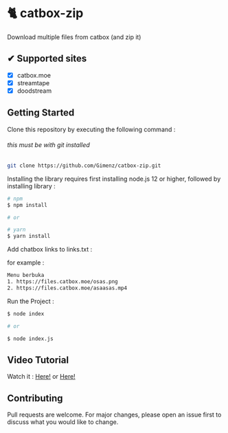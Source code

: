 # 🐈 catbox-zip
Download multiple files from catbox (and zip it)

## ✔ Supported sites 
- [x] catbox.moe
- [x] streamtape
- [x] doodstream

## Getting Started

Clone this repository by executing the following command :

###### this must be with git installed

```bash
git clone https://github.com/Gimenz/catbox-zip.git
```

Installing the library requires first installing node.js 12 or higher, followed by installing library :

```bash
# npm
$ npm install

# or

# yarn
$ yarn install
```

Add chatbox links to links.txt :

for example :

```txt
Menu berbuka
1. https://files.catbox.moe/osas.png 
2. https://files.catbox.moe/asaasas.mp4
```

Run the Project :

```bash
$ node index

# or

$ node index.js
```

## Video Tutorial

Watch it : [Here!](https://files.catbox.moe/3jurci.mp4) or [Here!](https://files.catbox.moe/r8y9q0.mp4)

## Contributing

Pull requests are welcome. For major changes, please open an issue first to discuss what you would like to change.


